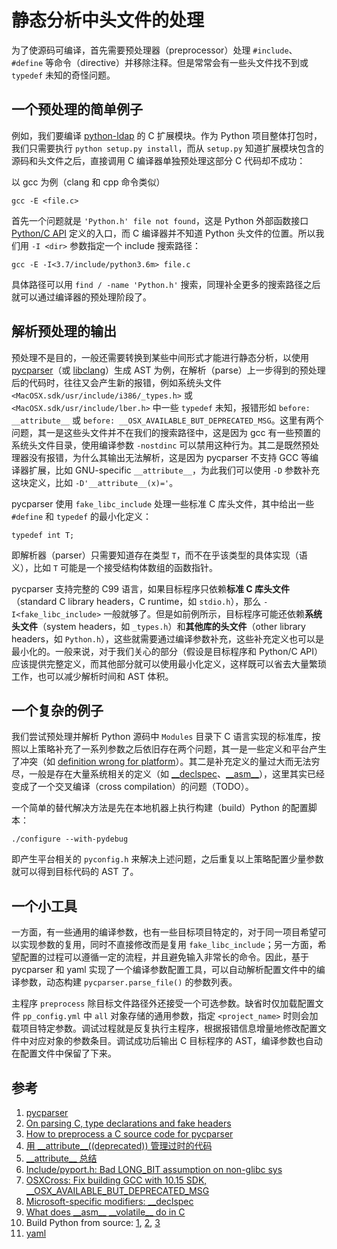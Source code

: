 # 静态分析中头文件的处理

为了使源码可编译，首先需要预处理器（preprocessor）处理 `#include`、`#define` 等命令（directive）并移除注释。但是常常会有一些头文件找不到或 `typedef` 未知的奇怪问题。

## 一个预处理的简单例子

例如，我们要编译 [python-ldap](https://github.com/python-ldap/python-ldap) 的 C 扩展模块。作为 Python 项目整体打包时，我们只需要执行 `python setup.py install`，而从 `setup.py` 知道扩展模块包含的源码和头文件之后，直接调用 C 编译器单独预处理这部分 C 代码却不成功：

以 gcc 为例（clang 和 cpp 命令类似）

`gcc -E <file.c>`

首先一个问题就是 `'Python.h' file not found`，这是 Python 外部函数接口 [Python/C API](https://docs.python.org/3/c-api/index.html#c-api-index) 定义的入口，而 C 编译器并不知道 Python 头文件的位置。所以我们用 `-I <dir>` 参数指定一个 include 搜索路径：

`gcc -E -I<3.7/include/python3.6m> file.c`

具体路径可以用 `find / -name 'Python.h'` 搜索，同理补全更多的搜索路径之后就可以通过编译器的预处理阶段了。

## 解析预处理的输出

预处理不是目的，一般还需要转换到某些中间形式才能进行静态分析，以使用 [pycparser](https://github.com/eliben/pycparser)（或 [libclang](https://clang.llvm.org/doxygen/group__CINDEX.html)）生成 AST 为例，在解析（parse）上一步得到的预处理后的代码时，往往又会产生新的报错，例如系统头文件 `<MacOSX.sdk/usr/include/i386/_types.h>` 或 `<MacOSX.sdk/usr/include/lber.h>` 中一些 `typedef` 未知，报错形如 `before: __attribute__` 或 `before: __OSX_AVAILABLE_BUT_DEPRECATED_MSG`。这里有两个问题，其一是这些头文件并不在我们的搜索路径中，这是因为 gcc 有一些预置的系统头文件目录，使用编译参数 `-nostdinc` 可以禁用这种行为。其二是既然预处理器没有报错，为什么其输出无法解析，这是因为 pycparser 不支持 GCC 等编译器扩展，比如 GNU-specific `__attribute__`，为此我们可以使用 `-D` 参数补充这块定义，比如 `-D'__attribute__(x)='`。

pycparser 使用 `fake_libc_include` 处理一些标准 C 库头文件，其中给出一些 `#define` 和 `typedef` 的最小化定义：

`typedef int T;`

即解析器（parser）只需要知道存在类型 `T`，而不在乎该类型的具体实现（语义），比如 `T` 可能是一个接受结构体数组的函数指针。

pycparser 支持完整的 C99 语言，如果目标程序只依赖**标准 C 库头文件**（standard C library headers，C runtime，如 `stdio.h`），那么 `-I<fake_libc_include>` 一般就够了。但是如前例所示，目标程序可能还依赖**系统头文件**（system headers，如 `_types.h`）和**其他库的头文件**（other library headers，如 `Python.h`），这些就需要通过编译参数补充，这些补充定义也可以是最小化的。一般来说，对于我们关心的部分（假设是目标程序和 Python/C API）应该提供完整定义，而其他部分就可以使用最小化定义，这样既可以省去大量繁琐工作，也可以减少解析时间和 AST 体积。

## 一个复杂的例子

我们尝试预处理并解析 Python 源码中 `Modules` 目录下 C 语言实现的标准库，按照以上策略补充了一系列参数之后依旧存在两个问题，其一是一些定义和平台产生了冲突（如 [definition wrong for platform](https://github.com/python/cpython/blob/master/Include/pyport.h#L743)）。其二是补充定义的量过大而无法穷尽，一般是存在大量系统相关的定义（如 [__declspec](https://docs.microsoft.com/en-us/cpp/cpp/declspec?view=vs-2019)、[\_\_asm\_\_](https://stackoverflow.com/questions/26456510/what-does-asm-volatile-do-in-c)），这里其实已经变成了一个交叉编译（cross compilation）的问题（TODO）。

一个简单的替代解决方法是先在本地机器上执行构建（build）Python 的配置脚本：

`./configure --with-pydebug`

即产生平台相关的 `pyconfig.h` 来解决上述问题，之后重复以上策略配置少量参数就可以得到目标代码的 AST 了。

## 一个小工具

一方面，有一些通用的编译参数，也有一些目标项目特定的，对于同一项目希望可以实现参数的复用，同时不直接修改而是复用 `fake_libc_include`；另一方面，希望配置的过程可以遵循一定的流程，并且避免输入非常长的命令。因此，基于 pycparser 和 yaml 实现了一个编译参数配置工具，可以自动解析配置文件中的编译参数，动态构建 `pycparser.parse_file()` 的参数列表。

主程序 `preprocess` 除目标文件路径外还接受一个可选参数。缺省时仅加载配置文件 `pp_config.yml` 中 `all` 对象存储的通用参数，指定 `<project_name>` 时则会加载项目特定参数。调试过程就是反复执行主程序，根据报错信息增量地修改配置文件中对应对象的参数条目。调试成功后输出 C 目标程序的 AST，编译参数也自动在配置文件中保留了下来。

## 参考

1. [pycparser](https://github.com/eliben/pycparser)
2. [On parsing C, type declarations and fake headers](https://eli.thegreenplace.net/2015/on-parsing-c-type-declarations-and-fake-headers)
3. [How to preprocess a C source code for pycparser](https://stackoverflow.com/questions/33763611/how-to-preprocess-a-c-source-code-for-pycparser)
4. [用 \_\_attribute\_\_((deprecated)) 管理过时的代码](https://blog.csdn.net/benkaoya/article/details/52368638)
5. [\_\_attribute\_\_ 总结](https://www.jianshu.com/p/29eb7b5c8b2d)
6. [Include/pyport.h: Bad LONG_BIT assumption on non-glibc sys](https://bugs.python.org/issue1023838)
7. [OSXCross: Fix building GCC with 10.15 SDK, __OSX_AVAILABLE_BUT_DEPRECATED_MSG](https://github.com/tpoechtrager/osxcross/commit/f4b0948abd9cad576d2def3d1cd52b9ef956ef52)
8. [Microsoft-specific modifiers: __declspec](https://docs.microsoft.com/en-us/cpp/cpp/declspec?view=vs-2019)
9. [What does \_\_asm\_\_ \_\_volatile\_\_ do in C](https://stackoverflow.com/questions/26456510/what-does-asm-volatile-do-in-c)
10. Build Python from source: [1](https://devguide.python.org), [2](https://devguide.python.org/setup/#compiling), [3](https://devguide.python.org/setup/#build-dependencies)
11. [yaml](http://www.ruanyifeng.com/blog/2016/07/yaml.html)